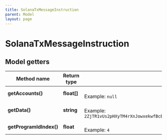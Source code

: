 ```yaml
---
title: SolanaTxMessageInstruction
parent: Model
layout: page
---
```


# SolanaTxMessageInstruction

## Model getters

Method name | Return type | Description | Notes
------------ | ------------- | ------------- | -------------
**getAccounts()** | **float[]** |  <br>Example: `null` | [optional]
**getData()** | **string** |  <br>Example: `2ZjTR1vUs2pHXyTM4rXnJowxekwfBcBJwsE4EameG3Sapvgfit27vrBd8k8QYCoTtMgfHEJLDqWEWBYUYVd` | [optional]
**getProgramIdIndex()** | **float** |  <br>Example: `4` | [optional]

